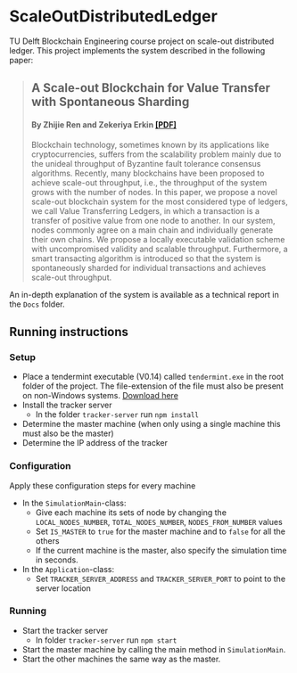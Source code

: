 # ScaleOutDistributedLedger
TU Delft Blockchain Engineering course project on scale-out distributed ledger. This project implements the system described in the following paper:  
> ## A Scale-out Blockchain for Value Transfer with Spontaneous Sharding
> #### By Zhijie Ren and Zekeriya Erkin [[PDF]](https://arxiv.org/abs/1801.02531)
> Blockchain technology, sometimes known by its applications like cryptocurrencies, suffers from the scalability problem mainly due to the unideal throughput of Byzantine fault tolerance consensus algorithms. Recently, many blockchains have been proposed to achieve scale-out throughput, i.e., the throughput of the system grows with the number of nodes. In this paper, we propose a novel scale-out blockchain system for the most considered type of ledgers, we call Value Transferring Ledgers, in which a transaction is a transfer of positive value from one node to another. In our system, nodes commonly agree on a main chain and individually generate their own chains. We propose a locally executable validation scheme with uncompromised validity and scalable throughput. Furthermore, a smart transacting algorithm is introduced so that the system is spontaneously sharded for individual transactions and achieves scale-out throughput.

An in-depth explanation of the system is available as a technical report in the `Docs` folder.

## Running instructions
### Setup
- Place a tendermint executable (V0.14) called `tendermint.exe` in the root folder of the project. The file-extension of the file must also be present on non-Windows systems. [Download here](https://tendermint.com/downloads)
- Install the tracker server
  - In the folder `tracker-server` run `npm install`
- Determine the master machine (when only using a single machine this must also be the master)
- Determine the IP address of the tracker

### Configuration
Apply these configuration steps for every machine
- In the `SimulationMain`-class:
  - Give each machine its sets of node by changing the `LOCAL_NODES_NUMBER`, `TOTAL_NODES_NUMBER`, `NODES_FROM_NUMBER` values
  - Set `IS_MASTER` to `true` for the master machine and to `false` for all the others
  - If the current machine is the master, also specify the simulation time in seconds.
- In the `Application`-class:
  - Set `TRACKER_SERVER_ADDRESS` and `TRACKER_SERVER_PORT` to point to the server location
    
### Running
- Start the tracker server
  - In folder `tracker-server` run `npm start`
- Start the master machine by calling the main method in `SimulationMain`. 
- Start the other machines the same way as the master.
